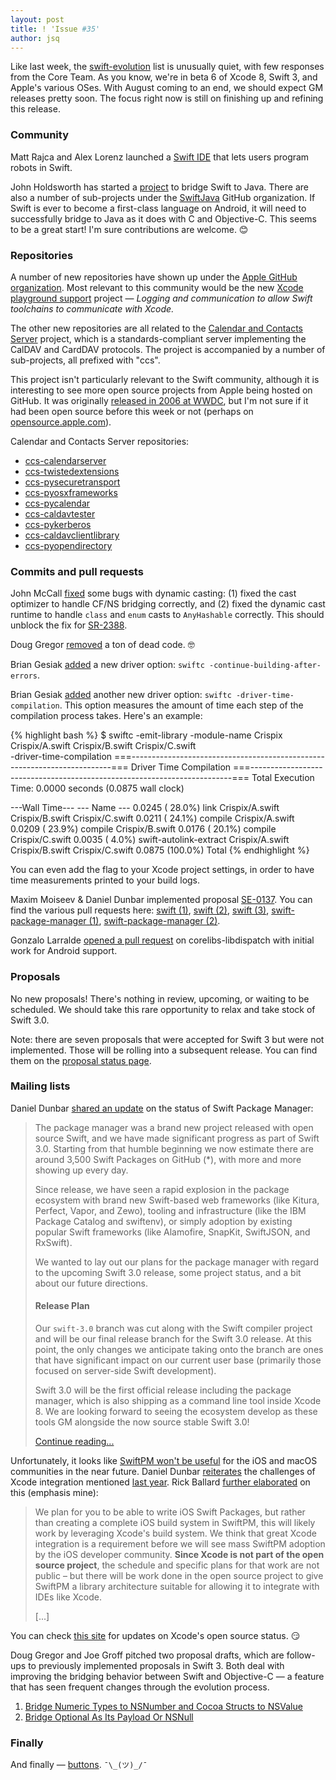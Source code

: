 ```yaml
---
layout: post
title: ! 'Issue #35'
author: jsq
---
```


Like last week, the [swift-evolution](https://lists.swift.org/pipermail/swift-evolution/) list is unusually quiet, with few responses from the Core Team. As you know, we're in beta 6 of Xcode 8, Swift 3, and Apple's various OSes. With August coming to an end, we should expect GM releases pretty soon. The focus right now is still on finishing up and refining this release.

<!--excerpt-->

### Community

Matt Rajca and Alex Lorenz launched a [Swift IDE](http://robotaryapp.com) that lets users program robots in Swift.

John Holdsworth has started a [project](https://github.com/SwiftJava/SwiftJava) to bridge Swift to Java. There are also a number of sub-projects under the [SwiftJava](https://github.com/SwiftJava) GitHub organization. If Swift is ever to become a first-class language on Android, it will need to successfully bridge to Java as it does with C and Objective-C. This seems to be a great start! I'm sure contributions are welcome. 😊

### Repositories

A number of new repositories have shown up under the [Apple GitHub organization](https://github.com/apple). Most relevant to this community would be the new [Xcode playground support](https://github.com/apple/swift-xcode-playground-support) project &mdash; *Logging and communication to allow Swift toolchains to communicate with Xcode.*

The other new repositories are all related to the [Calendar and Contacts Server](https://www.calendarserver.org) project, which is a standards-compliant server implementing the CalDAV and CardDAV protocols. The project is accompanied by a number of sub-projects, all prefixed with "ccs".

This project isn't particularly relevant to the Swift community, although it is interesting to see more open source projects from Apple being hosted on GitHub. It was originally [released in 2006 at WWDC](https://en.wikipedia.org/wiki/Calendar_and_Contacts_Server), but I'm not sure if it had been open source before this week or not (perhaps on [opensource.apple.com](https://opensource.apple.com)).

Calendar and Contacts Server repositories:

- [ccs-calendarserver](https://github.com/apple/ccs-calendarserver)
- [ccs-twistedextensions](https://github.com/apple/ccs-twistedextensions)
- [ccs-pysecuretransport](https://github.com/apple/ccs-pysecuretransport)
- [ccs-pyosxframeworks](https://github.com/apple/ccs-pyosxframeworks)
- [ccs-pycalendar](https://github.com/apple/ccs-pycalendar)
- [ccs-caldavtester](https://github.com/apple/ccs-caldavtester)
- [ccs-pykerberos](https://github.com/apple/ccs-pykerberos)
- [ccs-caldavclientlibrary](https://github.com/apple/ccs-caldavclientlibrary)
- [ccs-pyopendirectory](https://github.com/apple/ccs-pyopendirectory)

### Commits and pull requests

John McCall [fixed](https://github.com/apple/swift/pull/4448) some bugs with dynamic casting: (1) fixed the cast optimizer to handle CF/NS bridging correctly, and (2) fixed the dynamic cast runtime to handle `class` and `enum` casts to `AnyHashable` correctly. This should unblock the fix for [SR-2388](https://bugs.swift.org/browse/SR-2388).

Doug Gregor [removed](https://github.com/apple/swift/pull/4431) a ton of dead code. 🤓

Brian Gesiak [added](https://github.com/apple/swift/pull/4437) a new driver option: `swiftc -continue-building-after-errors`.

Brian Gesiak [added](https://github.com/apple/swift/pull/4367) another new driver option: `swiftc -driver-time-compilation`. This option measures the amount of time each step of the compilation process takes. Here's an example:

{% highlight bash %}
$ swiftc -emit-library -module-name Crispix \
    Crispix/A.swift Crispix/B.swift Crispix/C.swift \
    -driver-time-compilation
===-------------------------------------------------------------------------===
                            Driver Time Compilation
===-------------------------------------------------------------------------===
  Total Execution Time: 0.0000 seconds (0.0875 wall clock)

   ---Wall Time---  --- Name ---
   0.0245 ( 28.0%)  link Crispix/A.swift Crispix/B.swift Crispix/C.swift
   0.0211 ( 24.1%)  compile Crispix/A.swift
   0.0209 ( 23.9%)  compile Crispix/B.swift
   0.0176 ( 20.1%)  compile Crispix/C.swift
   0.0035 (  4.0%)  swift-autolink-extract Crispix/A.swift Crispix/B.swift Crispix/C.swift
   0.0875 (100.0%)  Total
{% endhighlight %}

You can even add the flag to your Xcode project settings, in order to have time measurements printed to your build logs.

Maxim Moiseev & Daniel Dunbar implemented proposal [SE-0137](https://github.com/apple/swift-evolution/blob/master/proposals/0137-avoiding-lock-in.md). You can find the various pull requests here: [swift (1)](https://github.com/apple/swift/pull/4361), [swift (2)](https://github.com/apple/swift/pull/4391), [swift (3)](https://github.com/apple/swift/pull/4406), [swift-package-manager (1)](https://github.com/apple/swift-package-manager/pull/592), [swift-package-manager (2)](https://github.com/apple/swift-package-manager/pull/613).

Gonzalo Larralde [opened a pull request](https://github.com/apple/swift-corelibs-libdispatch/pull/162) on corelibs-libdispatch with initial work for Android support.

### Proposals

No new proposals! There's nothing in review, upcoming, or waiting to be scheduled. We should take this rare opportunity to relax and take stock of Swift 3.0.

Note: there are seven proposals that were accepted for Swift 3 but were not implemented. Those will be rolling into a subsequent release. You can find them on the [proposal status page](http://apple.github.io/swift-evolution/).

### Mailing lists

Daniel Dunbar [shared an update](https://lists.swift.org/pipermail/swift-build-dev//Week-of-Mon-20160815/000608.html) on the status of Swift Package Manager:

> The package manager was a brand new project released with open source Swift, and we have made significant progress as part of Swift 3.0. Starting from that humble beginning we now estimate there are around 3,500 Swift Packages on GitHub (*), with more and more showing up every day.
>
> Since release, we have seen a rapid explosion in the package ecosystem with brand new Swift-based web frameworks (like Kitura, Perfect, Vapor, and Zewo), tooling and infrastructure (like the IBM Package Catalog and swiftenv), or simply adoption by existing popular Swift frameworks (like Alamofire, SnapKit, SwiftJSON, and RxSwift).
>
> We wanted to lay out our plans for the package manager with regard to the upcoming Swift 3.0 release, some project status, and a bit about our future directions.
>
> #### Release Plan
>
> Our `swift-3.0` branch was cut along with the Swift compiler project and will be our final release branch for the Swift 3.0 release. At this point, the only changes we anticipate taking onto the branch are ones that have significant impact on our current user base (primarily those focused on server-side Swift development).
>
> Swift 3.0 will be the first official release including the package manager, which is also shipping as a command line tool inside Xcode 8. We are looking forward to seeing the ecosystem develop as these tools GM alongside the now source stable Swift 3.0!
>
> [Continue reading...](https://lists.swift.org/pipermail/swift-build-dev//Week-of-Mon-20160815/000608.html)

Unfortunately, it looks like [SwiftPM won't be useful](https://twitter.com/SmileyKeith/status/766046454288818176) for the iOS and macOS communities in the near future. Daniel Dunbar [reiterates](https://lists.swift.org/pipermail/swift-build-dev/Week-of-Mon-20160815/000611.html) the challenges of Xcode integration mentioned [last year](https://lists.swift.org/pipermail/swift-users/2015-December/000052.html). Rick Ballard [further elaborated](https://lists.swift.org/pipermail/swift-build-dev/Week-of-Mon-20160815/000613.html) on this (emphasis mine):

> We plan for you to be able to write iOS Swift Packages, but rather than creating a complete iOS build system in SwiftPM, this will likely work by leveraging Xcode's build system. We think that great Xcode integration is a requirement before we will see mass SwiftPM adoption by the iOS developer community. **Since Xcode is not part of the open source project**, the schedule and specific plans for that work are not public – but there will be work done in the open source project to give SwiftPM a library architecture suitable for allowing it to integrate with IDEs like Xcode.
>
> [...]

You can check [this site](http://isxcodeopensourceyet.github.io) for updates on Xcode's open source status. 😏

Doug Gregor and Joe Groff pitched two proposal drafts, which are follow-ups to previously implemented proposals in Swift 3. Both deal with improving the bridging behavior between Swift and Objective-C &mdash; a feature that has seen frequent changes through the evolution process.

1. [Bridge Numeric Types to NSNumber and Cocoa Structs to NSValue](https://lists.swift.org/pipermail/swift-evolution/Week-of-Mon-20160822/026560.html)
2. [Bridge Optional As Its Payload Or NSNull](https://lists.swift.org/pipermail/swift-evolution/Week-of-Mon-20160822/026561.html)

### Finally

And finally &mdash; [buttons](https://twitter.com/_ryannystrom/status/766435769657466880). `¯\_(ツ)_/¯`
